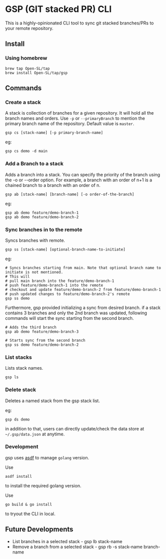 # GSP (GIT stacked PR) CLI

This is a highly-opinionated CLI tool to sync git stacked branches/PRs to your remote repository.

## Install

### Using homebrew

```
brew tap Open-SL/tap
brew install Open-SL/tap/gsp
```

## Commands

### Create a stack

A stack is collection of branches for a given repository. It will hold all the branch names and orders.
Use `-p` or `--primaryBranch` to mention the primary branch name of the repository. Default value is `master`.
```
gsp cs [stack-name] [-p primary-branch-name]
```

eg:
```
gsp cs demo -d main
```

### Add a Branch to a stack

Adds a branch into a stack.
You can specify the priority of the branch using the -o or --order option. For example, 
a branch with an order of n+1 is a chained branch to a branch with an order of n.
```
gsp ab [stack-name] [branch-name] [-o order-of-the-branch]
```

eg:
```
gsp ab demo feature/demo-branch-1
gsp ab demo feature/demo-branch-2
```

### Sync branches in to the remote

Syncs branches with remote.
```
gsp ss [stack-name] [optional-branch-name-to-initiate]
```

eg:
```
# Syncs branches starting from main. Note that optional branch name to initiate is not mentioned.
# This will
# pull main branch into the feature/demo-branch-1
# push feature/demo-branch-1 into the remote
# checkout and update feature/demo-branch-2 from feature/demo-branch-1
# push updated changes to feature/demo-branch-2's remote
gsp ss demo
```

Furthermore, gsp provided initializing a sync from desired branch.
if a stack contains 3 branches and only the 2nd branch was updated,
following commands will start the sync starting from the second branch.

```
# Adds the third branch
gsp ab demo feature/demo-branch-3

# Starts sync from the second branch
gsp ss demo feature/demo-branch-2
```

### List stacks

Lists stack names.
```
gsp ls
```

### Delete stack

Deletes a named stack from the gsp stack list.

eg:
```
gsp ds demo
```

in addition to that, users can directly update/check the data store at `~/.gsp/data.json` at anytime.

### Development

gsp uses [asdf](https://asdf-vm.com/) to manage `golang` version.

Use
```
asdf install
```
to install the required golang version.

Use
```
go build & go install
```
to tryout the CLI in local.

## Future Developments

- List branches in a selected stack - gsp lb stack-name
- Remove a branch from a selected stack - gsp rb -s stack-name branch-name
